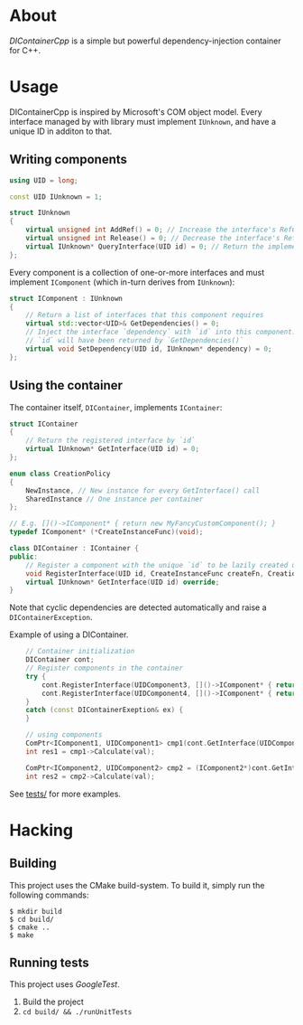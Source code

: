 # About

*DIContainerCpp* is a simple but powerful dependency-injection container for C++.

# Usage

DIContainerCpp is inspired by Microsoft's COM object model.
Every interface managed by with library must implement `IUnknown`, and have a unique ID in additon to that.

## Writing components

```c++
using UID = long;

const UID IUnknown = 1;

struct IUnknown
{
	virtual unsigned int AddRef() = 0; // Increase the interface's RefCount
	virtual unsigned int Release() = 0; // Decrease the interface's RefCount. If zero, the component must be free itself.
	virtual IUnknown* QueryInterface(UID id) = 0; // Return the implementation of the interface known by `id`.
};
```

Every component is a collection of one-or-more interfaces and must implement `IComponent` (which in-turn derives from `IUnknown`):

```c++
struct IComponent : IUnknown
{
	// Return a list of interfaces that this component requires
	virtual std::vector<UID>& GetDependencies() = 0;
	// Inject the interface `dependency` with `id` into this component.
	// `id` will have been returned by `GetDependencies()`
	virtual void SetDependency(UID id, IUnknown* dependency) = 0;
};
```

## Using the container

The container itself, `DIContainer`, implements `IContainer`:

```c++
struct IContainer
{
	// Return the registered interface by `id`
	virtual IUnknown* GetInterface(UID id) = 0;
};

enum class CreationPolicy
{
	NewInstance, // New instance for every GetInterface() call
	SharedInstance // One instance per container
};

// E.g. []()->IComponent* { return new MyFancyCustomComponent(); }
typedef IComponent* (*CreateInstanceFunc)(void);

class DIContainer : IContainer {
public:
	// Register a component with the unique `id` to be lazily created using a `createFn` and a creation `policy`
	void RegisterInterface(UID id, CreateInstanceFunc createFn, CreationPolicy policy=CreationPolicy::NewInstance);
	virtual IUnknown* GetInterface(UID id) override;
}
```

Note that cyclic dependencies are detected automatically and raise a `DIContainerException`.

Example of using a DIContainer.

```c++
	// Container initialization
    DIContainer cont;
    // Register components in the container
    try {
        cont.RegisterInterface(UIDComponent3, []()->IComponent* { return new Component3; });
        cont.RegisterInterface(UIDComponent4, []()->IComponent* { return new Component4; });
    }
    catch (const DIContainerExeption& ex) {
    }

    // using components
    ComPtr<IComponent1, UIDComponent1> cmp1(cont.GetInterface(UIDComponent1));
    int res1 = cmp1->Calculate(val);

    ComPtr<IComponent2, UIDComponent2> cmp2 = (IComponent2*)cont.GetInterface(UIDComponent2);
    int res2 = cmp2->Calculate(val);
```

See [tests/](tests/) for more examples.

# Hacking

## Building

This project uses the CMake build-system. To build it, simply run the following commands:

```console
$ mkdir build
$ cd build/
$ cmake ..
$ make
```

## Running tests

This project uses *GoogleTest*.

1. Build the project
2. `cd build/ && ./runUnitTests`